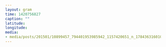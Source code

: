 ```yaml
---
layout: gram
time: 1420756827
caption: ""
latitude: 
longitude: 
media:
- media/posts/201501/10899457_794401953985942_1157420651_n_17843631601000351.jpg
---
```

